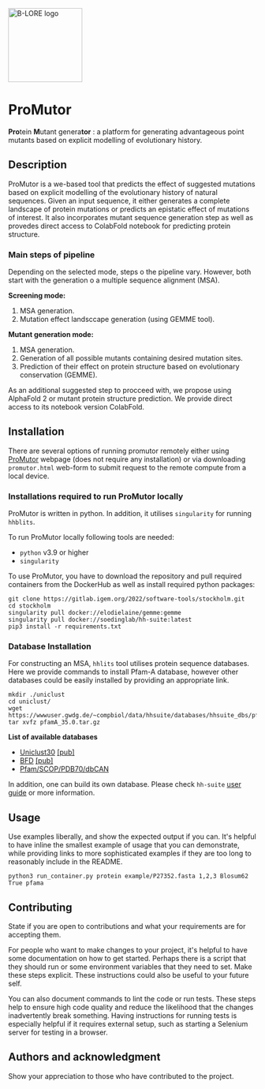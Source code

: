 <img src="https://static.igem.wiki/teams/4214/wiki/home/soft-logo.png" alt="B-LORE logo" width="150"/>

# ProMutor 
**Pro**tein **M**utant genera**tor** : a platform for generating advantageous point mutants based on explicit modelling of evolutionary history.


## Description
ProMutor is a we-based tool that predicts the effect of suggested mutations based on explicit modelling of the evolutionary history of natural sequences. Given an input sequence, it either generates a complete landscape of protein mutations or predicts an epistatic effect of mutations of interest. It also incorporates mutant sequence generation step as well as provedes direct access to ColabFold notebook for predicting protein structure.

### Main steps of pipeline
Depending on the selected mode, steps o the pipeline vary. However, both start with the generation o a multiple sequence alignment (MSA).

**Screening mode:**

1. MSA generation.
2. Mutation effect landsccape generation (using GEMME tool).

**Mutant generation mode:**

1. MSA generation.
2. Generation of all possible mutants containing desired mutation sites.
3. Prediction of their effect on protein structure based on evolutionary conservation (GEMME).

As an additional suggested step to procceed with, we propose using AlphaFold 2 or mutant protein structure prediction. We provide direct access to its notebook version ColabFold. 

## Installation
There are several options of running promutor remotely either using [ProMutor](https://promutor.com/) webpage (does not require any installation) or via downloading `promutor.html` web-form to submit request to the remote compute from a local device.

### Installations required to run ProMutor locally 
ProMutor is written in python. In addition, it utilises `singularity` for running `hhblits`. 

To run ProMutor locally following tools are needed:
- `python` v3.9 or higher
- `singularity`

To use ProMutor, you have to download the repository and pull required containers from the DockerHub as well as install required python packages:
```
git clone https://gitlab.igem.org/2022/software-tools/stockholm.git
cd stockholm
singularity pull docker://elodielaine/gemme:gemme
singularity pull docker://soedinglab/hh-suite:latest
pip3 install -r requirements.txt
```
### Database Installation

For constructing an MSA, `hhlits` tool utilises protein sequence databases. Here we provide commands to install Pfam-A database, however other databases could be easily installed by providing an appropriate link.
```
mkdir ./uniclust
cd uniclust/
wget  https://wwwuser.gwdg.de/~compbiol/data/hhsuite/databases/hhsuite_dbs/pfamA_35.0.tar.gz
tar xvfz pfamA_35.0.tar.gz
```
**List of available databases**
- [Uniclust30](https://uniclust.mmseqs.com) [[pub]](https://doi.org/10.1093/nar/gkw1081)
- [BFD](https://bfd.mmseqs.com) [[pub]](https://doi.org/10.1038/s41592-019-0437-4)
- [Pfam/SCOP/PDB70/dbCAN](http://wwwuser.gwdg.de/~compbiol/data/hhsuite/databases/hhsuite_dbs/)

In addition, one can build its own database. Please check `hh-suite` [user guide](https://github.com/soedinglab/hh-suite/wiki#building-customized-databases) or more information.

## Usage
Use examples liberally, and show the expected output if you can. It's helpful to have inline the smallest example of
usage that you can demonstrate, while providing links to more sophisticated examples if they are too long to reasonably
include in the README.
```
python3 run_container.py protein example/P27352.fasta 1,2,3 Blosum62 True pfama
```
## Contributing
State if you are open to contributions and what your requirements are for accepting them.

For people who want to make changes to your project, it's helpful to have some documentation on how to get started.
Perhaps there is a script that they should run or some environment variables that they need to set. Make these steps
explicit. These instructions could also be useful to your future self.

You can also document commands to lint the code or run tests. These steps help to ensure high code quality and reduce
the likelihood that the changes inadvertently break something. Having instructions for running tests is especially
helpful if it requires external setup, such as starting a Selenium server for testing in a browser.

## Authors and acknowledgment
Show your appreciation to those who have contributed to the project.
